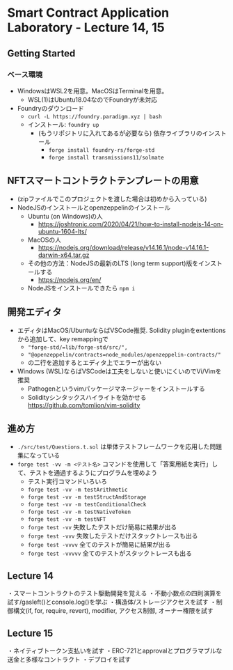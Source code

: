 # Smart Contract Application Laboratory - Lecture 14, 15

## Getting Started

### ベース環境
- WindowsはWSL2を用意。MacOSはTerminalを用意。
  - WSL(1)はUbuntu18.04なのでFoundryが未対応
- Foundryのダウンロード
  - `curl -L https://foundry.paradigm.xyz | bash`
  - インストール: `foundry up`
    - (もうリポジトリに入れてあるが必要なら) 依存ライブラリのインストール
      - `forge install foundry-rs/forge-std`
      - `forge install transmissions11/solmate`

## NFTスマートコントラクトテンプレートの用意
- (zipファイルでこのプロジェクトを渡した場合は初めから入っている)
- NodeJSのインストールとopenzeppelinのインストール
  - Ubuntu (on Windows)の人
    - https://joshtronic.com/2020/04/21/how-to-install-nodejs-14-on-ubuntu-1604-lts/
  - MacOSの人
    - https://nodejs.org/download/release/v14.16.1/node-v14.16.1-darwin-x64.tar.gz
  - その他の方法：NodeJSの最新のLTS (long term support)版をインストールする
    - https://nodejs.org/en/
  - NodeJSをインストールできたら `npm i`

## 開発エディタ
- エディタはMacOS/UbuntuならばVSCode推奨. Solidity pluginをextentionsから追加して、key remappingで
  - `"forge-std/=lib/forge-std/src/",`
  - `"@openzeppelin/contracts=node_modules/openzeppelin-contracts/"`
  - の二行を追加するとエディタ上でエラーが出ない
- Windows (WSL)ならばVSCodeは工夫をしないと使いにくいのでVi/Vimを推奨
  - Pathogenというvimパッケージマネージャーをインストールする
  - Solidityシンタックスハイライトを効かせる https://github.com/tomlion/vim-solidity

## 進め方
- `./src/test/Questions.t.sol` は単体テストフレームワークを応用した問題集になっている
- `forge test -vv -m <テスト名>` コマンドを使用して「答案用紙を実行」して、テストを通過するようにプログラムを埋めよう
  - テスト実行コマンドいろいろ
  - `forge test -vv -m testArithmetic`
  - `forge test -vv -m testStructAndStorage`
  - `forge test -vv -m testConditionalCheck`
  - `forge test -vv -m testNativeToken`
  - `forge test -vv -m testNFT`
  - `forge test -vv` 失敗したテストだけ簡易に結果が出る
  - `forge test -vvv` 失敗したテストだけスタックトレースも出る
  - `forge test -vvvv` 全てのテストが簡易に結果が出る
  - `forge test -vvvvv` 全てのテストがスタックトレースも出る

## Lecture 14
・スマートコントラクトのテスト駆動開発を覚える
・不動小数点の四則演算を試す/gasleft()とconsole.log()を学ぶ
・構造体/ストレージアクセスを試す
・制御構文(if, for, require, revert), modifier, アクセス制御, オーナー権限を試す

## Lecture 15
・ネイティブトークン支払いを試す
・ERC-721とapprovalとプログラマブルな送金と多様なコントラクト
・デプロイを試す

